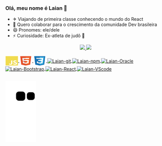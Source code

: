 ### Olá, meu nome é Laian 👋

- ✈ Viajando de primeira classe conhecendo o mundo do React
- 👯 Quero colaborar para o crescimento da comunidade Dev brasileira
- 😄 Pronomes: ele/dele
- ⚡ Curiosidade: Ex-atleta de judô 🥋

<div align="center">
  <a href="https://github.com/laianribas">
  <img height="180em" src="https://github-readme-stats.vercel.app/api?username=laianribas&show_icons=true&theme=synthwave&include_all_commits=true&count_private=true"/>
  <img height="180em" src="https://github-readme-stats.vercel.app/api/top-langs/?username=laianribas&layout=compact&langs_count=7&theme=synthwave"/>
</div>
<div style="display: inline_block"><br>
  <img align="center" alt="Rafa-Js" height="30" width="40" src="https://raw.githubusercontent.com/devicons/devicon/master/icons/javascript/javascript-plain.svg">
  
  <img align="center" alt="Laian-HTML" height="30" width="40" src="https://raw.githubusercontent.com/devicons/devicon/master/icons/html5/html5-original.svg">
  <img align="center" alt="Laian-CSS" height="30" width="40" src="https://raw.githubusercontent.com/devicons/devicon/master/icons/css3/css3-original.svg">
  <img align="center" alt="Laian-git" height="30" width="40"  src="https://cdn.jsdelivr.net/gh/devicons/devicon/icons/git/git-original.svg" />
  <img align="center" alt="Laian-npm" height="30" width="40" src="https://cdn.jsdelivr.net/gh/devicons/devicon/icons/npm/npm-original-wordmark.svg" />
  <img align="center" alt="Laian-Oracle" height="30" width="40" src="https://cdn.jsdelivr.net/gh/devicons/devicon/icons/oracle/oracle-original.svg" />
  <img align="center" alt="Laian-Bootstrap" height="30" width="40" src="https://cdn.jsdelivr.net/gh/devicons/devicon/icons/bootstrap/bootstrap-original.svg" />
  <img align="center" alt="Laian-React" height="30" width="40" src="https://cdn.jsdelivr.net/gh/devicons/devicon/icons/react/react-original.svg">
  <img align="center" alt="Laian-VScode" height="30" width="40" src="https://cdn.jsdelivr.net/gh/devicons/devicon/icons/vscode/vscode-original.svg">
  

</div>
  
  ##
  
  ![Snake animation](https://github.com/rafaballerini/rafaballerini/blob/output/github-contribution-grid-snake.svg)
 
